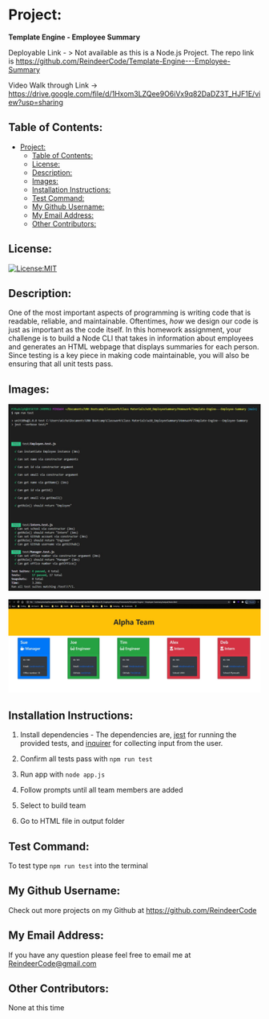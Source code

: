 # Project:
<strong>Template Engine - Employee Summary</strong>

Deployable Link - > Not available as this is a Node.js Project. The repo link is https://github.com/ReindeerCode/Template-Engine---Employee-Summary

Video Walk through Link -> https://drive.google.com/file/d/1Hxom3LZQee9O6iVx9q82DaDZ3T_HJF1E/view?usp=sharing

## Table of Contents: 
- [Project:](#project)
  - [Table of Contents:](#table-of-contents)
  - [License:](#license)
  - [Description:](#description)
  - [Images:](#images)
  - [Installation Instructions:](#installation-instructions)
  - [Test Command:](#test-command)
  - [My Github Username:](#my-github-username)
  - [My Email Address:](#my-email-address)
  - [Other Contributors:](#other-contributors)

## License:
[![License:MIT](https://img.shields.io/badge/License-MIT-yellow.svg)](https://opensource.org/licenses/MIT)

## Description:
One of the most important aspects of programming is writing code that is readable, reliable, and maintainable. Oftentimes, *how* we design our code is just as important as the code itself. In this homework assignment, your challenge is to build a Node CLI that takes in information about employees and generates an HTML webpage that displays summaries for each person. Since testing is a key piece in making code maintainable, you will also be ensuring that all unit tests pass.

## Images:
![Project Screenshot](./Assets/tests.jpg)

![Project Screenshot](./Assets/NewTeamOutput.jpg)

## Installation Instructions: 
1) Install dependencies - The dependencies are, [jest](https://jestjs.io/) for running the provided tests, and [inquirer](https://www.npmjs.com/package/inquirer) for collecting input from the user. 

2) Confirm all tests pass with `npm run test`

3) Run app with `node app.js` 

4) Follow prompts until all team members are added

5) Select to build team

6) Go to HTML file in output folder

## Test Command: 
To test type `npm run test` into the terminal

## My Github Username: 
Check out more projects on my Github at https://github.com/ReindeerCode

## My Email Address:
If you have any question please feel free to email me at ReindeerCode@gmail.com

## Other Contributors:
None at this time
